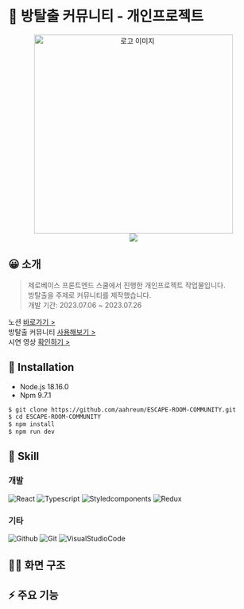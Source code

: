 # 🚪 방탈출 커뮤니티 - 개인프로젝트

  
<p align="center"><img src="https://img1.daumcdn.net/thumb/R1280x0/?scode=mtistory2&fname=https%3A%2F%2Fblog.kakaocdn.net%2Fdn%2FcmZRK3%2FbtsoZMK1po6%2FyCfVos9vHjGqiLTzTEkPIk%2Fimg.png" alt="로고 이미지" width="400px">
<br>
<a href="https://hits.seeyoufarm.com"><img src="https://hits.seeyoufarm.com/api/count/incr/badge.svg?url=https%3A%2F%2Fgithub.com%2Faahreum%2FESCAPE-ROOM-COMMUNITY&count_bg=%23FFA110&title_bg=%23555555&icon=tinder.svg&icon_color=%23EAAA48&title=hits&edge_flat=false"/></a>
</p>

  
## 😀 소개

> 제로베이스 프론트엔드 스쿨에서 진행한 개인프로젝트 작업물입니다.  
> 방탈출을 주제로 커뮤니티를 제작했습니다.  
> 개발 기간: 2023.07.06 ~ 2023.07.26


노션 [바로가기 >]()  
방탈출 커뮤니티 [사용해보기 >](https://escape-room-dcc1b.web.app/)  
시연 영상 [확인하기 >](https://www.youtube.com/watch?v=J_TSjYNpNDg)  

  
  
## 🔧 Installation
  
- Node.js 18.16.0
- Npm 9.7.1

  
``` zsh
$ git clone https://github.com/aahreum/ESCAPE-ROOM-COMMUNITY.git
$ cd ESCAPE-ROOM-COMMUNITY
$ npm install
$ npm run dev
```

  
  
## 🔎 Skill
  
### 개발 
![React](https://img.shields.io/badge/react-61DAFB?style=for-the-badge&logo=react&logoColor=FFFFFF)
![Typescript](https://img.shields.io/badge/typescript-3178C6?style=for-the-badge&logo=typescript&logoColor=FFFFFF)
![Styledcomponents](https://img.shields.io/badge/styledcomponents-DB7093?style=for-the-badge&logo=styledcomponents&logoColor=FFFFFF)
![Redux](https://img.shields.io/badge/redux-764ABC?style=for-the-badge&logo=redux&logoColor=FFFFFF)

  
### 기타
![Github](https://img.shields.io/badge/github-181717?style=for-the-badge&logo=github&logoColor=FFFFFF)
![Git](https://img.shields.io/badge/git-F05032?style=for-the-badge&logo=git&logoColor=FFFFFF)
![VisualStudioCode](https://img.shields.io/badge/visualstudiocode-007ACC?style=for-the-badge&logo=visualstudiocode&logoColor=FFFFFF)

  
## 🧑‍💻 화면 구조
  
  
## ⚡️ 주요 기능
###